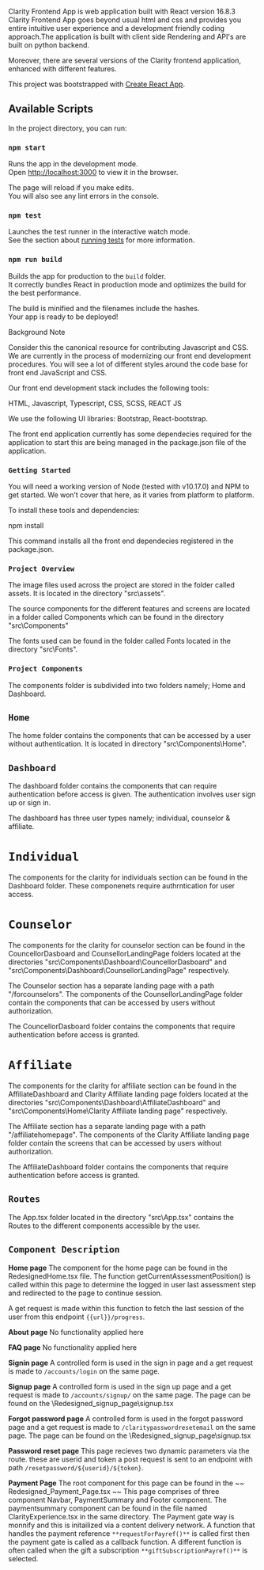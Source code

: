 Clarity Frontend App is web application built with React version 16.8.3 Clarity Frontend App goes beyond usual html and css and provides you entire intuitive user experience and a development friendly coding approach.The application is built with client side Rendering and API's are built on python backend.

Moreover, there are several versions of the Clarity frontend application, enhanced with different features.


This project was bootstrapped with [Create React App](https://github.com/facebook/create-react-app).

## Available Scripts

In the project directory, you can run:

### `npm start`

Runs the app in the development mode.<br />
Open [http://localhost:3000](http://localhost:3000) to view it in the browser.

The page will reload if you make edits.<br />
You will also see any lint errors in the console.

### `npm test`

Launches the test runner in the interactive watch mode.<br />
See the section about [running tests](https://facebook.github.io/create-react-app/docs/running-tests) for more information.

### `npm run build`

Builds the app for production to the `build` folder.<br />
It correctly bundles React in production mode and optimizes the build for the best performance.

The build is minified and the filenames include the hashes.<br />
Your app is ready to be deployed!

Background
Note

Consider this the canonical resource for contributing Javascript and CSS. We are currently in the process of modernizing our front end development procedures. You will see a lot of different styles around the code base for front end JavaScript and CSS.

Our front end development stack includes the following tools:

HTML,
Javascript,
Typescript,
CSS,
SCSS,
REACT JS

We use the following UI libraries:
Bootstrap,
React-bootstrap.

The front end application currently has some dependecies required for the application to start this are being managed in the package.json file of the application.

### `Getting Started`
You will need a working version of Node (tested with v10.17.0) and NPM to get started. We won’t cover that here, as it varies from platform to platform.

To install these tools and dependencies:

npm install

This command installs all the front end dependecies registered in the package.json.

### `Project Overview`
The image files used across the project are stored in the folder called assets. It is located in the directory "src\assets". 

The source components for the different features and screens are located in a folder called Components which can be found in the directory "src\Components"

The fonts used can be found in the folder called Fonts located in the directory "src\Fonts".

### `Project Components`
The components folder is subdivided into two folders namely; Home and Dashboard.

## `Home`
The home folder contains the components that can be accessed by a user without authentication. It is located in directory "src\Components\Home".

## `Dashboard`
The dashboard folder contains the components that can require authentication before access is given. The authentication involves user sign up or sign in.

The dashboard has three user types namely; individual, counselor & affiliate.

# `Individual`
The components for the clarity for individuals section can be found in the Dashboard folder. These componenets require authrntication for user access. 

# `Counselor`
The components for the clarity for counselor section can be found in the CouncellorDasboard and CounsellorLandingPage folders located at the directories "src\Components\Dashboard\CouncellorDasboard" and "src\Components\Dashboard\CounsellorLandingPage" respectively.

The Counselor section has a separate landing page with a path "/forcounselors". The components of the CounsellorLandingPage folder contain the components that can be accessed by users without authorization.

The CouncellorDasboard folder contains the components that require authentication before access is granted.

# `Affiliate`
The components for the clarity for affiliate section can be found in the AffiliateDashboard and Clarity Affiliate landing page folders located at the directories "src\Components\Dashboard\AffiliateDashboard" and "src\Components\Home\Clarity Affiliate landing page" respectively.

The Affiliate section has a separate landing page with a path "/affiliatehomepage". The components of the Clarity Affiliate landing page folder contain the screens that can be accessed by users without authorization.

The AffiliateDashboard folder contains the components that require authentication before access is granted.

## `Routes`
The App.tsx folder located in the directory "src\App.tsx" contains the Routes to the different components accessible by the user.

## `Component Description`


**Home page**
The component for the home page can be found in the RedesignedHome.tsx file. The function getCurrentAssessmentPosition() is called within this page to determine the logged in user last assessment step and redirected to the page to continue session.

A get request is made within this function to fetch the last session of the user from this endpoint `{{url}}/progress`.


**About page**
No functionality applied here

**FAQ page**
No functionality applied here

**Signin page**
A controlled form is used in the sign in page and a get request is made to `/accounts/login` on the same page.

**Signup page**
A controlled form is used in the sign up page and a get request is made to `/accounts/signup/` on the same page.
The page can be found on the \Redesigned_signup_page\signup.tsx 

**Forgot password page**
A controlled form is used in the forgot password page and a get request is made to `/claritypasswordresetemail` on the same page.
The page can be found on the \Redesigned_signup_page\signup.tsx 

**Password reset page**
This page recieves two dynamic parameters via the route. these are userid and token 
a post request is sent to an endpoint with path `/resetpassword/${userid}/${token}`.

**Payment Page** 
The root component for this page can be found in the ~~ Redesigned_Payment_Page.tsx ~~
This page comprises of three component Navbar, PaymentSummary and Footer component.
The paymentsummary component can be found in the file named ClarityExperience.tsx in the same directory.
The Payment gate way is monnify and this is initailized via a content delivery network.
A function that handles the payment reference `**requestForPayref()**` is called first then the payment gate is called as a callback function.
A different function is often called when the gift a subscription `**giftSubscriptionPayref()**` is selected.
